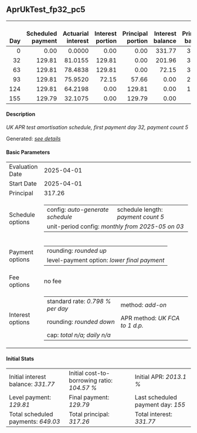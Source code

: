 <h2>AprUkTest_fp32_pc5</h2>
<table>
    <thead style="vertical-align: bottom;">
        <th style="text-align: right;">Day</th>
        <th style="text-align: right;">Scheduled payment</th>
        <th style="text-align: right;">Actuarial interest</th>
        <th style="text-align: right;">Interest portion</th>
        <th style="text-align: right;">Principal portion</th>
        <th style="text-align: right;">Interest balance</th>
        <th style="text-align: right;">Principal balance</th>
        <th style="text-align: right;">Total actuarial interest</th>
        <th style="text-align: right;">Total interest</th>
        <th style="text-align: right;">Total principal</th>
    </thead>
    <tr style="text-align: right;">
        <td class="ci00">0</td>
        <td class="ci01" style="white-space: nowrap;">0.00</td>
        <td class="ci02">0.0000</td>
        <td class="ci03">0.00</td>
        <td class="ci04">0.00</td>
        <td class="ci05">331.77</td>
        <td class="ci06">317.26</td>
        <td class="ci07">0.0000</td>
        <td class="ci08">0.00</td>
        <td class="ci09">0.00</td>
    </tr>
    <tr style="text-align: right;">
        <td class="ci00">32</td>
        <td class="ci01" style="white-space: nowrap;">129.81</td>
        <td class="ci02">81.0155</td>
        <td class="ci03">129.81</td>
        <td class="ci04">0.00</td>
        <td class="ci05">201.96</td>
        <td class="ci06">317.26</td>
        <td class="ci07">81.0155</td>
        <td class="ci08">129.81</td>
        <td class="ci09">0.00</td>
    </tr>
    <tr style="text-align: right;">
        <td class="ci00">63</td>
        <td class="ci01" style="white-space: nowrap;">129.81</td>
        <td class="ci02">78.4838</td>
        <td class="ci03">129.81</td>
        <td class="ci04">0.00</td>
        <td class="ci05">72.15</td>
        <td class="ci06">317.26</td>
        <td class="ci07">159.4993</td>
        <td class="ci08">259.62</td>
        <td class="ci09">0.00</td>
    </tr>
    <tr style="text-align: right;">
        <td class="ci00">93</td>
        <td class="ci01" style="white-space: nowrap;">129.81</td>
        <td class="ci02">75.9520</td>
        <td class="ci03">72.15</td>
        <td class="ci04">57.66</td>
        <td class="ci05">0.00</td>
        <td class="ci06">259.60</td>
        <td class="ci07">235.4513</td>
        <td class="ci08">331.77</td>
        <td class="ci09">57.66</td>
    </tr>
    <tr style="text-align: right;">
        <td class="ci00">124</td>
        <td class="ci01" style="white-space: nowrap;">129.81</td>
        <td class="ci02">64.2198</td>
        <td class="ci03">0.00</td>
        <td class="ci04">129.81</td>
        <td class="ci05">0.00</td>
        <td class="ci06">129.79</td>
        <td class="ci07">299.6712</td>
        <td class="ci08">331.77</td>
        <td class="ci09">187.47</td>
    </tr>
    <tr style="text-align: right;">
        <td class="ci00">155</td>
        <td class="ci01" style="white-space: nowrap;">129.79</td>
        <td class="ci02">32.1075</td>
        <td class="ci03">0.00</td>
        <td class="ci04">129.79</td>
        <td class="ci05">0.00</td>
        <td class="ci06">0.00</td>
        <td class="ci07">331.7786</td>
        <td class="ci08">331.77</td>
        <td class="ci09">317.26</td>
    </tr>
</table>
<h4>Description</h4>
<p><i>UK APR test amortisation schedule, first payment day 32, payment count 5</i></p>
<p>Generated: <i><a href="../GeneratedDate.html">see details</a></i></p>
<h4>Basic Parameters</h4>
<table>
    <tr>
        <td>Evaluation Date</td>
        <td>2025-04-01</td>
    </tr>
    <tr>
        <td>Start Date</td>
        <td>2025-04-01</td>
    </tr>
    <tr>
        <td>Principal</td>
        <td>317.26</td>
    </tr>
    <tr>
        <td>Schedule options</td>
        <td>
            <table>
                <tr>
                    <td>config: <i>auto-generate schedule</i></td>
                    <td>schedule length: <i><i>payment count</i> 5</i></td>
                </tr>
                <tr>
                    <td colspan="2" style="white-space: nowrap;">unit-period config: <i>monthly from 2025-05 on 03</i></td>
                </tr>
            </table>
        </td>
    </tr>
    <tr>
        <td>Payment options</td>
        <td>
            <table>
                <tr>
                    <td>rounding: <i>rounded up</i></td>
                </tr>
                <tr>
                    <td>level-payment option: <i>lower&nbsp;final&nbsp;payment</i></td>
                </tr>
            </table>
        </td>
    </tr>
    <tr>
        <td>Fee options</td>
        <td>no fee
        </td>
    </tr>
    <tr>
        <td>Interest options</td>
        <td>
            <table>
                <tr>
                    <td>standard rate: <i>0.798 % per day</i></td>
                    <td>method: <i>add-on</i></td>
                </tr>
                <tr>
                    <td>rounding: <i>rounded down</i></td>
                    <td>APR method: <i>UK FCA to 1 d.p.</i></td>
                </tr>
                <tr>
                    <td colspan="2">cap: <i>total <i>n/a</i>; daily <i>n/a</i></td>
                </tr>
            </table>
        </td>
    </tr>
</table>
<h4>Initial Stats</h4>
<table>
    <tr>
        <td>Initial interest balance: <i>331.77</i></td>
        <td>Initial cost-to-borrowing ratio: <i>104.57 %</i></td>
        <td>Initial APR: <i>2013.1 %</i></td>
    </tr>
    <tr>
        <td>Level payment: <i>129.81</i></td>
        <td>Final payment: <i>129.79</i></td>
        <td>Last scheduled payment day: <i>155</i></td>
    </tr>
    <tr>
        <td>Total scheduled payments: <i>649.03</i></td>
        <td>Total principal: <i>317.26</i></td>
        <td>Total interest: <i>331.77</i></td>
    </tr>
</table>